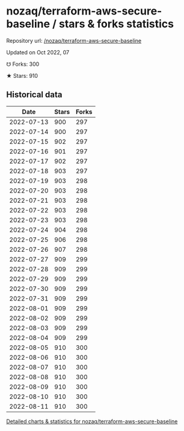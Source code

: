 # nozaq/terraform-aws-secure-baseline / stars & forks statistics

Repository url: [/nozaq/terraform-aws-secure-baseline](https://github.com/nozaq/terraform-aws-secure-baseline)

Updated on Oct 2022, 07

☋ Forks: 300

★ Stars: 910

## Historical data
| Date | Stars | Forks |
|------|-------|-------|
| 2022-07-13 | 900 | 297 | 
| 2022-07-14 | 900 | 297 | 
| 2022-07-15 | 902 | 297 | 
| 2022-07-16 | 901 | 297 | 
| 2022-07-17 | 902 | 297 | 
| 2022-07-18 | 903 | 297 | 
| 2022-07-19 | 903 | 298 | 
| 2022-07-20 | 903 | 298 | 
| 2022-07-21 | 903 | 298 | 
| 2022-07-22 | 903 | 298 | 
| 2022-07-23 | 903 | 298 | 
| 2022-07-24 | 904 | 298 | 
| 2022-07-25 | 906 | 298 | 
| 2022-07-26 | 907 | 298 | 
| 2022-07-27 | 909 | 299 | 
| 2022-07-28 | 909 | 299 | 
| 2022-07-29 | 909 | 299 | 
| 2022-07-30 | 909 | 299 | 
| 2022-07-31 | 909 | 299 | 
| 2022-08-01 | 909 | 299 | 
| 2022-08-02 | 909 | 299 | 
| 2022-08-03 | 909 | 299 | 
| 2022-08-04 | 909 | 299 | 
| 2022-08-05 | 910 | 300 | 
| 2022-08-06 | 910 | 300 | 
| 2022-08-07 | 910 | 300 | 
| 2022-08-08 | 910 | 300 | 
| 2022-08-09 | 910 | 300 | 
| 2022-08-10 | 910 | 300 | 
| 2022-08-11 | 910 | 300 | 


[Detailed charts & statistics for nozaq/terraform-aws-secure-baseline](https://reviewgithub.com/rep/nozaq/terraform-aws-secure-baseline)

